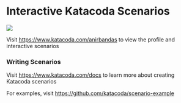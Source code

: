 # Interactive Katacoda Scenarios

[![](http://shields.katacoda.com/katacoda/anirbandas/count.svg)](https://www.katacoda.com/anirbandas "Get your profile on Katacoda.com")

Visit https://www.katacoda.com/anirbandas to view the profile and interactive scenarios

### Writing Scenarios
Visit https://www.katacoda.com/docs to learn more about creating Katacoda scenarios

For examples, visit https://github.com/katacoda/scenario-example
